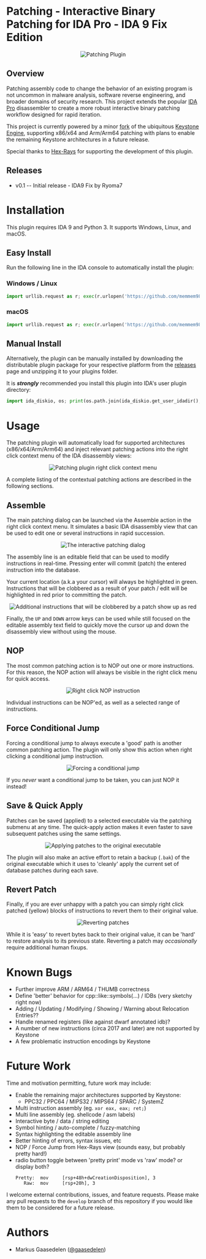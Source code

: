 # Patching - Interactive Binary Patching for IDA Pro - IDA 9 Fix Edition

<p align="center"><img alt="Patching Plugin" src="screenshots/title.png"/></p>

## Overview

Patching assembly code to change the behavior of an existing program is not uncommon in malware analysis, software reverse engineering, and broader domains of security research. This project extends the popular [IDA Pro](https://www.hex-rays.com/products/ida/) disassembler to create a more robust interactive binary patching workflow designed for rapid iteration.

This project is currently powered by a minor [fork](https://github.com/gaasedelen/keystone) of the ubiquitous [Keystone Engine](https://github.com/keystone-engine/keystone), supporting x86/x64 and Arm/Arm64 patching with plans to enable the remaining Keystone architectures in a future release.

Special thanks to [Hex-Rays](https://hex-rays.com/) for supporting the development of this plugin.

## Releases

* v0.1 -- Initial release - IDA9 Fix by Ryoma7

# Installation

This plugin requires IDA 9 and Python 3. It supports Windows, Linux, and macOS.

## Easy Install

Run the following line in the IDA console to automatically install the plugin:

### Windows / Linux

```python
import urllib.request as r; exec(r.urlopen('https://github.com/memmem9876/patching/raw/main/install.py').read())
```

### macOS

```python
import urllib.request as r; exec(r.urlopen('https://github.com/memmem9876/patching/raw/main/install.py', cafile='/etc/ssl/cert.pem').read())
```

## Manual Install

Alternatively, the plugin can be manually installed by downloading the distributable plugin package for your respective platform from the [releases](https://github.com/memmem9876/patching/releases) page and unzipping it to your plugins folder.

It is __*strongly*__ recommended you install this plugin into IDA's user plugin directory:

```python
import ida_diskio, os; print(os.path.join(ida_diskio.get_user_idadir(), "plugins"))
```

# Usage

The patching plugin will automatically load for supported architectures (x86/x64/Arm/Arm64) and inject relevant patching actions into the right click context menu of the IDA disassembly views:

<p align="center"><img alt="Patching plugin right click context menu" src="screenshots/usage.gif"/></p>

A complete listing of the contextual patching actions are described in the following sections.

## Assemble

The main patching dialog can be launched via the Assemble action in the right click context menu. It simulates a basic IDA disassembly view that can be used to edit one or several instructions in rapid succession.

<p align="center"><img alt="The interactive patching dialog" src="screenshots/assemble.gif"/></p>

The assembly line is an editable field that can be used to modify instructions in real-time. Pressing enter will commit (patch) the entered instruction into the database.

Your current location (a.k.a your cursor) will always be highlighted in green. Instructions that will be clobbered as a result of your patch / edit will be highlighted in red prior to committing the patch.

<p align="center"><img alt="Additional instructions that will be clobbered by a patch show up as red" src="screenshots/clobber.png"/></p>

Finally, the `UP` and `DOWN` arrow keys can be used while still focused on the editable assembly text field to quickly move the cursor up and down the disassembly view without using the mouse.

## NOP

The most common patching action is to NOP out one or more instructions. For this reason, the NOP action will always be visible in the right click menu for quick access.

<p align="center"><img alt="Right click NOP instruction" src="screenshots/nop.gif"/></p>

Individual instructions can be NOP'ed, as well as a selected range of instructions.

## Force Conditional Jump

Forcing a conditional jump to always execute a 'good' path is another common patching action. The plugin will only show this action when right clicking a conditional jump instruction.

<p align="center"><img alt="Forcing a conditional jump" src="screenshots/forcejump.gif"/></p>

If you *never* want a conditional jump to be taken, you can just NOP it instead!

## Save & Quick Apply

Patches can be saved (applied) to a selected executable via the patching submenu at any time. The quick-apply action makes it even faster to save subsequent patches using the same settings. 

<p align="center"><img alt="Applying patches to the original executable" src="screenshots/save.gif"/></p>

The plugin will also make an active effort to retain a backup (`.bak`) of the original executable which it uses to 'cleanly' apply the current set of database patches during each save. 

## Revert Patch

Finally, if you are ever unhappy with a patch you can simply right click patched (yellow) blocks of instructions to revert them to their original value.

<p align="center"><img alt="Reverting patches" src="screenshots/revert.gif"/></p>

While it is 'easy' to revert bytes back to their original value, it can be 'hard' to restore analysis to its previous state. Reverting a patch may *occasionally* require additional human fixups. 

# Known Bugs

* Further improve ARM / ARM64 / THUMB correctness
* Define 'better' behavior for cpp::like::symbols(...) / IDBs (very sketchy right now)
* Adding / Updating / Modifying / Showing / Warning about Relocation Entries??
* Handle renamed registers (like against dwarf annotated idb)?
* A number of new instructions (circa 2017 and later) are not supported by Keystone
* A few problematic instruction encodings by Keystone

# Future Work

Time and motivation permitting, future work may include:

* Enable the remaining major architectures supported by Keystone:
  * PPC32 / PPC64 / MIPS32 / MIPS64 / SPARC / SystemZ
* Multi instruction assembly (eg. `xor eax, eax; ret;`)
* Multi line assembly (eg. shellcode / asm labels)
* Interactive byte / data / string editing
* Symbol hinting / auto-complete / fuzzy-matching
* Syntax highlighting the editable assembly line
* Better hinting of errors, syntax issues, etc
* NOP / Force Jump from Hex-Rays view (sounds easy, but probably pretty hard!)
* radio button toggle between 'pretty print' mode vs 'raw' mode? or display both?
  ```
  Pretty:  mov     [rsp+48h+dwCreationDisposition], 3
     Raw:  mov     [rsp+20h], 3
  ```

I welcome external contributions, issues, and feature requests. Please make any pull requests to the `develop` branch of this repository if you would like them to be considered for a future release.

# Authors

* Markus Gaasedelen ([@gaasedelen](https://twitter.com/gaasedelen))
